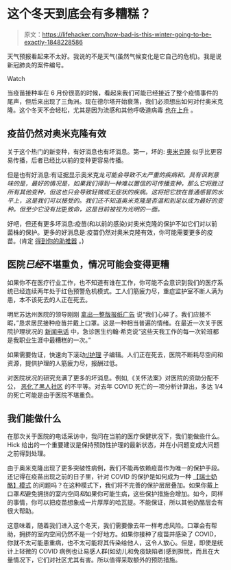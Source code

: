 # 这个冬天到底会有多糟糕？

> 原文：<https://lifehacker.com/how-bad-is-this-winter-going-to-be-exactly-1848228586>

天气预报看起来不太好。我说的不是天气(虽然气候变化是它自己的危机)。我是说新冠肺炎的案件编号。

Watch

当疫苗接种率在 6 月份很高的时候，看起来我们可能已经接近了整个疫情事件的尾声，但后来出现了三角洲。现在德尔塔开始衰落，我们必须想出如何对付奥米克隆。这个冬天不会轻松，尤其是因为流感和其他呼吸道病毒 [也在上升](https://www.cdc.gov/flu/weekly/index.htm) 。

## 疫苗仍然对奥米克隆有效

关于这个热门的新变种，有好消息也有坏消息。第一，坏的: [奥米克隆](https://lifehacker.com/what-you-need-to-know-about-the-omicron-variant-1848158084) 似乎比更容易传播，后者已经比以前的变种更容易传播。

但是也有好消息:有证据显示奥米克龙*可能会导致不太严重的疾病和。具有讽刺意味的是，最好的情况是，如果我们得到一种难以置信的可传播变种，那么它将胜过所有其他变种，但这也只会导致轻微或无症状的疾病。这将把它放在普通感冒的水平上，这是我们可以接受的。我们还不知道奥米克隆是否温和到足以成为最好的变种。但至少它没有比*更*致命，这是目前被视为光明的一面。*

好吧，但还有更多坏消息:疫苗(和以前的感染)对奥米克隆的保护不如它们对以前菌株的保护。更多的好消息是:疫苗仍然对奥米克隆有效，你可能需要更多的疫苗。(肯定 [得到你的助推器](https://lifehacker.com/why-now-is-the-perfect-time-to-get-your-booster-1848186058) 。)

## **医院*已经*不堪重负，情况可能会变得更糟**

如果你不在医疗行业工作，也不知道有谁在工作，你可能不会意识到我们的医疗系统已经连续两年处于红色预警危机模式。工人们筋疲力尽，重症监护室不断人满为患，本不该死去的人正在死去。

明尼苏达州医院的领导刚刚 [拿出一整版报纸广告](https://www.mprnews.org/story/2021/12/13/hospital-leaders-say-covid-is-overwhelming-health-care) 说“我们心碎了。我们应接不暇，”恳求居民接种疫苗并戴上口罩。这是一种相当普遍的情绪。在最近一次关于医院护理状况的 [新闻电话](https://www.sciline.org/covid-19/hospital-impact/) 中，急诊医生约翰·希克说“这些天我工作的每一次轮班都是我职业生涯中最糟糕的一次。”

如果需要佐证，快速向下滚动[r/护理](https://www.reddit.com/r/nursing/) 子编辑。人们正在死去，医院不断耗尽空间和资源，提供护理的人筋疲力尽，报酬过低。

对医院状况的研究充满了更多的坏消息。例如,《关怀法案》对医院的资助分配不公， [恶化了黑人社区](https://jamanetwork.com/journals/jama/fullarticle/2770395) 的不平等。对去年 COVID 死亡的一项分析计算出，多达 1/4 的死亡可能是由于医院不堪重负。

## 我们能做什么

在那次关于医院的电话采访中，我问在当前的医疗保健状况下，我们能做些什么。Hick 给出的一个重要建议是保持预防性护理的最新状态，并在小问题变成大问题之前得到处理。

由于奥米克隆出现了更多突破性病例，我们不能再依赖疫苗作为唯一的保护手段。还记得在疫苗出现之前的日子里，针对 COVID 的保护是如何成为一种 [【瑞士奶酪】模式](https://lifehacker.com/you-can-get-covid-even-if-you-do-everything-right-1845700270) 的问题吗？在这种模式下，我们将不完善的保护层层叠加。如果你戴上口罩*和*避免拥挤的室内空间*和*如果你可能生病，这些保护措施会增加。如今，同样的事情，你可以把疫苗想象成一片厚厚的哈瓦提。不能保证，所以其他奶酪层会有很大帮助。

这意味着，随着我们进入这个冬天，我们需要像去年一样考虑风险。口罩会有帮助，拥挤的室内空间仍然不是一个好地方。如果你接种了疫苗并感染了 COVID，你就不太可能患重病，也不太可能将其传染给他人，这令人放心。但是，即使是统计上轻微的 COVID 病例也让易感人群(如幼儿和免疫缺陷者)感到担忧，而且在大量情况下，它们对社区尤其有害。所以值得采取额外的预防措施。